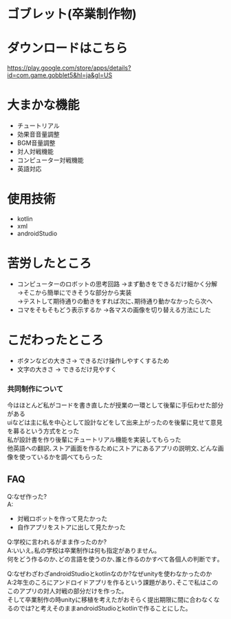 ﻿# ゴブレット(卒業制作物)

# ダウンロードはこちら
https://play.google.com/store/apps/details?id=com.game.gobblet5&hl=ja&gl=US

# 大まかな機能
* チュートリアル
* 効果音音量調整
* BGM音量調整
* 対人対戦機能
* コンピューター対戦機能
* 英語対応

# 使用技術
* kotlin
* xml
* androidStudio

# 苦労したところ
* コンピューターのロボットの思考回路
  ->まず動きをできるだけ細かく分解  
  ->そこから簡単にできそうな部分から実装  
  ->テストして期待通りの動きをすれば次に､期待通り動かなかったら次へ  
* コマをそもそもどう表示するか
  ->各マスの画像を切り替える方法にした  
  

# こだわったところ
* ボタンなどの大きさ-> できるだけ操作しやすくするため
* 文字の大きさ -> できるだけ見やすく
  
### 共同制作について
今はほとんど私がコードを書き直したが授業の一環として後輩に手伝わせた部分がある  
uiなどは主に私を中心として設計などをして出来上がったのを後輩に見せて意見を募るという方式をとった  
私が設計書を作り後輩にチュートリアル機能を実装してもらった  
他英語への翻訳､ストア画面を作るためにストアにあるアプリの説明文､どんな画像を使っているかを調べてもらった  

## FAQ
Q:なぜ作った?  
A:
* 対戦ロボットを作って見たかった
* 自作アプリをストアに出して見たかった

Q:学校に言われるがまま作ったのか?  
A:いいえ｡私の学校は卒業制作は何も指定がありません｡  
何をどう作るのか､どの言語を使うのか､誰と作るのかすべて各個人の判断です｡

Q:なぜわざわざandroidStudioとkotlinなのか?なぜunityを使わなかったのか  
A:2年生のころにアンドロイドアプリを作るという課題があり､そこで私はこのこのアプリの対人対戦の部分だけを作った｡  
  そして卒業制作の時unityに移植を考えたがおそらく提出期限に間に合わなくなるのでは?と考えそのままandroidStudioとkotlinで作ることにした｡
